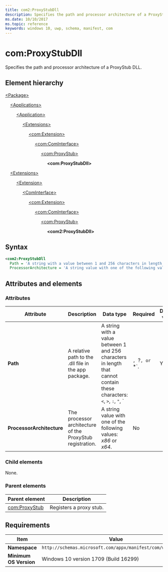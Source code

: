 ```yaml
---
title: com2:ProxyStubDll
description: Specifies the path and processor architecture of a ProxyStub DLL. (com2)
ms.date: 10/10/2017
ms.topic: reference
keywords: windows 10, uwp, schema, manifest, com
---
```


# com:ProxyStubDll

Specifies the path and processor architecture of a ProxyStub DLL.

## Element hierarchy

[\<Package\>](element-package.md)

&nbsp;&nbsp;&nbsp;&nbsp;[\<Applications\>](element-applications.md)

&nbsp;&nbsp;&nbsp;&nbsp; &nbsp;&nbsp;&nbsp;&nbsp;[\<Application\>](element-application.md)

&nbsp;&nbsp;&nbsp;&nbsp; &nbsp;&nbsp;&nbsp;&nbsp; &nbsp;&nbsp;&nbsp;&nbsp;[\<Extensions\>](element-1-extensions.md)

&nbsp;&nbsp;&nbsp;&nbsp; &nbsp;&nbsp;&nbsp;&nbsp; &nbsp;&nbsp;&nbsp;&nbsp; &nbsp;&nbsp;&nbsp;&nbsp;[\<com:Extension\>](element-com-extension.md)

&nbsp;&nbsp;&nbsp;&nbsp; &nbsp;&nbsp;&nbsp;&nbsp; &nbsp;&nbsp;&nbsp;&nbsp; &nbsp;&nbsp;&nbsp;&nbsp; &nbsp;&nbsp;&nbsp;&nbsp;[\<com:ComInterface\>](element-com-cominterface.md)

&nbsp;&nbsp;&nbsp;&nbsp; &nbsp;&nbsp;&nbsp;&nbsp; &nbsp;&nbsp;&nbsp;&nbsp; &nbsp;&nbsp;&nbsp;&nbsp; &nbsp;&nbsp;&nbsp;&nbsp; &nbsp;&nbsp;&nbsp;&nbsp;[\<com:ProxyStub\>](element-com-proxystub.md)

&nbsp;&nbsp;&nbsp;&nbsp; &nbsp;&nbsp;&nbsp;&nbsp; &nbsp;&nbsp;&nbsp;&nbsp; &nbsp;&nbsp;&nbsp;&nbsp; &nbsp;&nbsp;&nbsp;&nbsp; &nbsp;&nbsp;&nbsp;&nbsp; &nbsp;&nbsp;&nbsp;&nbsp;**\<com:ProxyStubDll\>**

&nbsp;&nbsp;&nbsp;&nbsp;[\<Extensions\>](element-extensions.md)

&nbsp;&nbsp;&nbsp;&nbsp; &nbsp;&nbsp;&nbsp;&nbsp;[\<Extension\>](element-extension.md)

&nbsp;&nbsp;&nbsp;&nbsp; &nbsp;&nbsp;&nbsp;&nbsp; &nbsp;&nbsp;&nbsp;&nbsp;[\<ComInterface\>](element-com-cominterface.md)

&nbsp;&nbsp;&nbsp;&nbsp; &nbsp;&nbsp;&nbsp;&nbsp; &nbsp;&nbsp;&nbsp;&nbsp; &nbsp;&nbsp;&nbsp;&nbsp;[\<com:Extension\>](element-com-extension.md)

&nbsp;&nbsp;&nbsp;&nbsp; &nbsp;&nbsp;&nbsp;&nbsp; &nbsp;&nbsp;&nbsp;&nbsp; &nbsp;&nbsp;&nbsp;&nbsp; &nbsp;&nbsp;&nbsp;&nbsp;[\<com:ComInterface\>](element-com-cominterface.md)

&nbsp;&nbsp;&nbsp;&nbsp; &nbsp;&nbsp;&nbsp;&nbsp; &nbsp;&nbsp;&nbsp;&nbsp; &nbsp;&nbsp;&nbsp;&nbsp; &nbsp;&nbsp;&nbsp;&nbsp; &nbsp;&nbsp;&nbsp;&nbsp;[\<com:ProxyStub\>](element-com-proxystub.md)

&nbsp;&nbsp;&nbsp;&nbsp; &nbsp;&nbsp;&nbsp;&nbsp; &nbsp;&nbsp;&nbsp;&nbsp; &nbsp;&nbsp;&nbsp;&nbsp; &nbsp;&nbsp;&nbsp;&nbsp; &nbsp;&nbsp;&nbsp;&nbsp; &nbsp;&nbsp;&nbsp;&nbsp;**\<com2:ProxyStubDll\>**

## Syntax

```xml
<com2:ProxyStubDll
  Path = 'A string with a value between 1 and 256 characters in length that cannot contain these characters: <, >, :, ", |, ?, or *.'
  ProcessorArchitecture = 'A string value with one of the following values: "x86" or "x64".' />
```

## Attributes and elements

### Attributes

| Attribute | Description | Data type | Required | Default value |
|-----------|-------------|-----------|----------|-|
| **Path** | A relative path to the .dll file in the app package. | A string with a value between 1 and 256 characters in length that cannot contain these characters: `<`, `>`, `:`, `"`, `|`, `?`, or `*`. | Yes |  |
| **ProcessorArchitecture** | The processor architecture of the ProxyStub registration. | A string value with one of the following values: *x86* or *x64*. | No |  |

### Child elements

None.

### Parent elements

| Parent element | Description |
|-|-|
| [com:ProxyStub](element-com-proxystub.md) | Registers a proxy stub. |

## Requirements

| Item | Value |
|--|--|
| **Namespace** | `http://schemas.microsoft.com/appx/manifest/com/windows10/2` |
| **Minimum OS Version** | Windows 10 version 1709 (Build 16299) |
